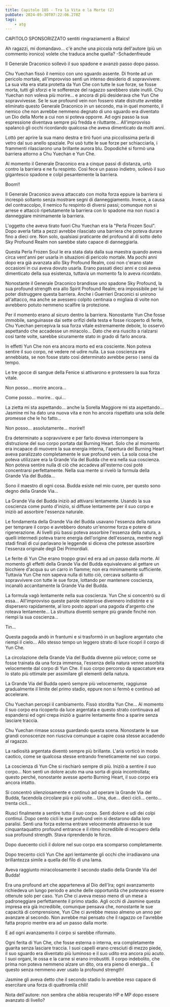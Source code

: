 ```yaml
---
title: Capitolo 185 - Tra la Vita e la Morte (2)
pubDate: 2024-05-30T07:22:06.278Z
tags:
    - atg
---
```





CAPITOLO SPONSORIZZATO</strong> sentiti ringraziamenti a Blaics!</em>


Ah ragazzi, mi domandavo... c'è anche una piccola nota dell'autore (più un commento ironico) volete che traduca anche quella?
-Schadenfreude


Il Generale Draconico sollevò il suo spadone e avanzò passo dopo passo.


Chu Yuechan fissò il nemico con uno sguardo assente. Di fronte ad un pericolo mortale, all'improvviso sentì un intenso desiderio di sopravvivere. La sua vita era stata protetta da Yun Che con tutte le sue forze, se fosse morta, tutti gli sforzi e le sofferenze del ragazzo sarebbero state inutili. Chu Yuechan non voleva più morire... e ancora di più desiderava che Yun Che sopravvivesse.
Se le sue profound vein non fossero state distrutte avrebbe eliminato questo Generale Draconico in un secondo, ma in quel momento, il nemico che non avrebbe nemmeno degnato di uno sguardo era diventato un Dio della Morte a cui non si poteva opporre.
Ad ogni passo la sua espressione diventava sempre più fredda e riluttante... All'improvviso spalancò gli occhi ricordando qualcosa che aveva dimenticato da molti anni.


Lottò per aprire la sua mano destra e tirò fuori una piccolissima perla di vetro dal suo anello spaziale.
Poi usò tutte le sue forze per schiacciarla, i frammenti rilasciarono una brillante aurora blu. Dopodiché si formò una barriera attorno a Chu Yuechan e Yun Che.


Al momento il Generale Draconico era a cinque passi di distanza, urtò contro la barriera e ne fu respinto. Così fece un passo indietro, sollevò il suo gigantesco spadone e colpì pesantemente la barriera.


Boom!!


Il Generale Draconico aveva attaccato con molta forza eppure la barriera si increspò soltanto senza mostrare segni di danneggiamento. Invece, a causa del contraccolpo, il nemico fu respinto di diversi passi; comunque non si arrese e attaccò ripetutamente la barriera con lo spadone ma non riuscì a danneggiare minimamente la barriera.


L'oggetto che aveva tirato fuori Chu Yuechan era la "Perla Frozen Soul". Dopo averla fatta a pezzi avrebbe rilasciato una barriera che poteva durare fino a dieci ore. Non solo, qualsiasi praticante del profound al di sotto dello Sky Profound Realm non sarebbe stato capace di danneggiarla.


Questa Perla Frozen Soul le era stata data dalla sua maestra quando aveva circa vent'anni per usarla in situazioni di pericolo mortale. Ma pochi anni dopo era già avanzata allo Sky Profound Realm, così non c'erano state occasioni in cui aveva dovuto usarla. Erano passati dieci anni e così aveva dimenticato della sua esistenza, tuttavia un momento fa lo aveva ricordato.


Nonostante il Generale Draconico brandisse uno spadone Sky Profound, la sua profound strength era allo Spirit Profound Realm; era impossibile per lui poter distruggere questa barriera. Anche i Guerrieri Draconici si unirono all'attacco, ma anche se avessero colpito centinaia o migliaia di volte non avrebbero potuto nemmeno scalfire la protezione.


Per il momento erano al sicuro dentro la barriera. Nonostante Yun Che fosse immobile, sanguinasse dai sette orifizi della testa e fosse ricoperto di ferite, Chu Yuechan percepiva la sua forza vitale estremamente debole, lo osservò aspettando che accadesse un miracolo... Dato che era riuscito a rialzarsi così tante volte, sarebbe sicuramente stato in grado di farlo ancora.


In effetti Yun Che non era ancora morto ed era cosciente. Non poteva sentire il suo corpo, né vedere né udire nulla. La sua coscienza era annebbiata, se non fosse stato così determinato avrebbe perso i sensi da tempo.


Le tre gocce di sangue della Fenice si attivarono e protessero la sua forza vitale.


Non posso... morire ancora...


Come posso... morire... qui...


La zietta mi sta aspettando... anche la Sorella Maggiore mi sta aspettando... Jasmine mi ha dato una nuova vita e non ho ancora rispettato una sola delle promesse che le ho fatto...


Non posso... assolutamente... morire!!


Era determinato a sopravvivere e per farlo doveva interrompere la distruzione del suo corpo portata dal Burning Heart. Solo che al momento era incapace di muovere la sua energia interna, l'apertura del Burning Heart aveva paralizzato completamente le sue profound vein. La sola cosa che poteva utilizzare era la Grande Via del Budda che era nella sua coscienza.
Non poteva sentire nulla di ciò che accadeva all'esterno così poté concentrarsi perfettamente. Nella sua mente si rivelò la formula della Grande Via del Budda...


Sono il maestro di ogni cosa. Budda esiste nel mio cuore, per questo sono degno della Grande Via...


La Grande Via del Budda iniziò ad attivarsi lentamente. Usando la sua coscienza come punto d'inizio, si diffuse lentamente per il suo corpo e iniziò ad assorbire l'essenza naturale.


Le fondamenta della Grande Via del Budda usavano l'essenza della natura per temprare il corpo e avrebbero donato un'enorme forza e potere di rigenerazione. Ai livelli più bassi poteva assorbire l'essenza della natura, a quelli intermedi poteva trarre energia dell'origine dell'essenza, mentre negli stadi finali di cui parlavano le leggende si diceva che potesse assorbire l'essenza originale degli Dei Primordiali.


Le ferite di Yun Che erano troppo gravi ed era ad un passo dalla morte. Al momento gli effetti della Grande Via del Budda equivalevano al gettare un bicchiere d'acqua su un carro in fiamme; non era minimamente sufficiente.
Tuttavia Yun Che non sapeva nulla di tutto ciò, cercava soltanto di sopravvivere con tutte le sue forze, lottando per mantenere coscienza, incanalò accanitamente la Grande Via del Budda.


La formula vagò lentamente nella sua coscienza. Yun Che si concentrò su di essa... All'improvviso queste parole misteriose divennero indistinte e si dispersero rapidamente, al loro posto apparì una pagoda d'argento che roteava lentamente...
La struttura diventò sempre più grande finché non riempì la sua coscienza...


Tin...


Questa pagoda andò in frantumi e si trasformò in un bagliore argentato che riempì il cielo... Allo stesso tempo un leggero strato di luce ricoprì il corpo di Yun Che.


La circolazione della Grande Via del Budda divenne più veloce; come se fosse trainata da una forza immensa, l'essenza della natura venne assorbita velocemente dal corpo di Yun Che. Il suo corpo percorso da spaccature era lo stato più ottimale per assimilare gli elementi della natura.


La Grande Via del Budda operò sempre più velocemente, raggiunse gradualmente il limite del primo stadio, eppure non si fermò e continuò ad accelerare.


Chu Yuechan percepì il cambiamento. Fissò stordita Yun Che...
Al momento il suo corpo era ricoperto da luce argentata e questo strato continuava ad espandersi ed ogni crepa iniziò a guarire lentamente fino a sparire senza lasciare traccia.


Chu Yuechan rimase scossa guardando questa scena. Nonostante le sue grandi conoscenze non riusciva comunque a capire cosa stesse accadendo al ragazzo.


La radiosità argentata diventò sempre più brillante. L'aria vorticò in modo caotico, come se qualcosa stesse entrando freneticamente nel suo corpo.


La coscienza di Yun Che si rischiarò sempre di più. Iniziò a sentire il suo corpo... Non sentì un dolore acuto ma una sorta di gioia incontrollata; questo perché, nonostante avesse aperto Burning Heart, il suo corpo era ancora intatto.


Si concentrò silenziosamente e continuò ad operare la Grande Via del Budda, facendola circolare più e più volte... Una, due... dieci cicli... cento... trenta cicli...


Riuscì finalmente a sentire tutto il suo corpo. Sentì dolore e udì dei colpi continui. Dopo cento cicli le sue profound vein si destarono dalla loro paralisi. Sentì una forza esterna entrare velocemente attraverso le sue cinquantaquattro profound entrance e il ritmo incredibile di recupero della sua profound strength. Stava riprendendo le forze.


Dopo duecento cicli il dolore nel suo corpo era scomparso completamente.


Dopo trecento cicli Yun Che aprì lentamente gli occhi che irradiavano una brillantezza simile a quella del filo di una lama.


Aveva raggiunto miracolosamente il secondo stadio della Grande Via del Budda!


Era una profound art che apparteneva al Dio dell'Ira; ogni avanzamento richiedeva un lungo periodo e anche delle opportunità che potevano essere ottenute solo per caso. Yun Che ci aveva messo meno di un mese a padroneggiare perfettamente il primo stadio. Agli occhi di Jasmine questa impresa era già incredibile, comunque pensava che, nonostante le sue capacità di comprensione, Yun Che ci avrebbe messo almeno un anno per avanzare al secondo. Non avrebbe mai pensato che il ragazzo ce l'avrebbe fatta proprio mentre era ad un passo dalla morte.


E ad ogni avanzamento il corpo si sarebbe riformato.


Ogni ferita di Yun Che, che fosse esterna o interna, era completamente guarita senza lasciare traccia. I suoi capelli erano cresciuti di mezzo piede, il suo sguardo era diventato più luminoso e il suo udito era ancora più acuto. I suoi organi, le ossa e la carne si erano irrobustiti.
Il corpo indebolito, che prima non poteva nemmeno alzare un dito, ora era pieno di energia... E questo senza nemmeno aver usato la profound strength!


Jasmine gli aveva detto che il secondo stadio lo avrebbe reso capace di esercitare una forza di quattromila chili!


Nota dell'autore: non sembra che abbia recuperato HP e MP dopo essere avanzato di livello?






